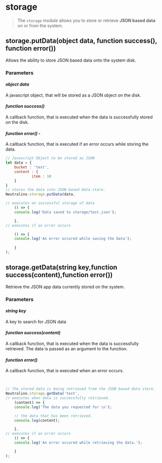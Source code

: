# storage
> The `storage` module allows you to store or retrieve **JSON based data** on or from the system. 

## storage.putData(object data, function success(), function error())
Allows the ability to store JSON based data onto the system disk. <br/>
### Parameters
#### *object data*
A javascript object, that will be stored as a JSON object on the disk. <br/>
#### *function success()* 
A callback function, that is executed when the data is successfully stored on the disk. 
#### *function error()* - 
A callback function, that is executed if an error occurs while storing the data. 
<br/>
 
```javascript 
// Javascript Object to be stored as JSON
let data = { 
    bucket : 'test', 
    content : { 
            item : 10 
    } 
}
// stores the data into JSON based data store.           
Neutralino.storage.putData(data,

// executes on successful storage of data
    () => {
    console.log('Data saved to storage/test.json');

    },
// executes if an error occurs

    () => {
    console.log('An error occured while saving the Data');
    
    }
);
```

## storage.getData(string key,function success(content),function error())
Retrieve the JSON app data currently stored on the system. <br/>

### Parameters
#### *string key*
A key to search for JSON data
#### *function success(content)*
A callback function, that is executed when the data is successfully retrieved. The data is passed as an argument to the function.
#### *function error()*
A callback function, that is executed when an error occurs. 

<br/>

```javascript 
// The stored data is being retrieved from the JSON based data store. 
Neutralino.storage.getData('test',
// executes when data is successfully retrieved.
    (content) => {
    console.log('The data you requested for \n');

    // the data that has been retrieved.
    console.log(content);

    },
// executes if an error occurs
    () => {
    console.log('An error occured while retrieving the data.');

    }
);
```
